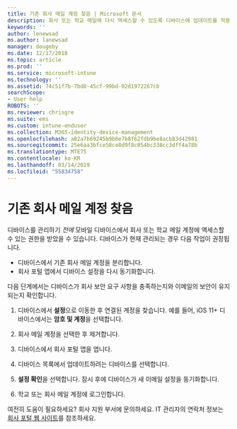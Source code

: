 ```yaml
---
title: 기존 회사 메일 계정 찾음 | Microsoft 문서
description: 회사 또는 학교 메일에 다시 액세스할 수 있도록 디바이스에 업데이트를 적용하는 방법에 대해 설명합니다.
keywords: ''
author: lenewsad
ms.author: lanewsad
manager: dougeby
ms.date: 12/17/2018
ms.topic: article
ms.prod: ''
ms.service: microsoft-intune
ms.technology: ''
ms.assetid: 74c51f7b-7bd8-45cf-99bd-02d1972267cb
searchScope:
- User help
ROBOTS: ''
ms.reviewer: chrisgre
ms.suite: ems
ms.custom: intune-enduser
ms.collection: M365-identity-device-management
ms.openlocfilehash: a02a7b69245b9b6e7b8f62fdb9be8acb83d42981
ms.sourcegitcommit: 25e6aa3bfce58ce8d9f8c054bc338cc3dff4a78b
ms.translationtype: MTE75
ms.contentlocale: ko-KR
ms.lasthandoff: 03/14/2019
ms.locfileid: "55834758"
---
```

# <a name="an-existing-company-email-account-was-found"></a>기존 회사 메일 계정 찾음

디바이스를 관리하기 *전에* 모바일 디바이스에서 회사 또는 학교 메일 계정에 액세스할 수 있는 권한을 받았을 수 있습니다. 디바이스가 현재 관리되는 경우 다음 작업이 권장됩니다.

* 디바이스에서 기존 회사 메일 계정을 분리합니다.
* 회사 포털 앱에서 디바이스 설정을 다시 동기화합니다.  

다음 단계에서는 디바이스가 회사 보안 요구 사항을 충족하는지와 이메일의 보안이 유지되는지 확인합니다.

1.  디바이스에서 **설정**으로 이동한 후 연결된 계정을 찾습니다. 예를 들어, iOS 11+ 디바이스에서는 **암호 및 계정**을 선택합니다.
 
2. 회사 메일 계정을 선택한 후 제거합니다.

3. 디바이스에서 회사 포털 앱을 엽니다.  

4. 디바이스 목록에서 업데이트하려는 디바이스를 선택합니다.

5. **설정 확인**을 선택합니다. 잠시 후에 디바이스가 새 이메일 설정을 동기화합니다.

6. 학교 또는 회사 메일 계정에 로그인합니다.

여전히 도움이 필요하세요? 회사 지원 부서에 문의하세요. IT 관리자의 연락처 정보는 [회사 포털 웹 사이트](https://go.microsoft.com/fwlink/?linkid=2010980)를 참조하세요.

